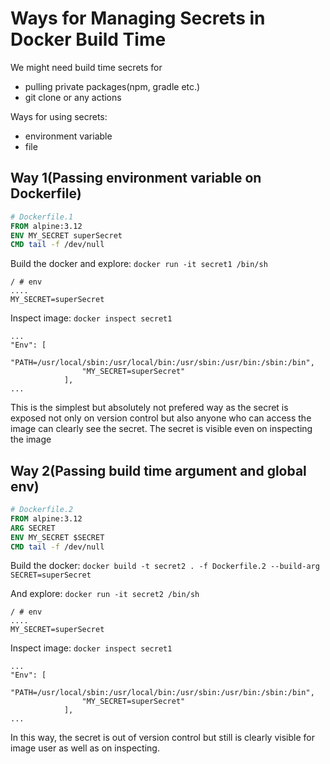 # Ways for Managing Secrets in Docker Build Time

We might need build time secrets for 
* pulling private packages(npm, gradle etc.)
* git clone or any actions

Ways for using secrets:
* environment variable
* file

## Way 1(Passing environment variable on Dockerfile)
```Dockerfile
# Dockerfile.1
FROM alpine:3.12
ENV MY_SECRET superSecret
CMD tail -f /dev/null
```
Build the docker and explore:
`docker run -it secret1 /bin/sh`
```
/ # env
....
MY_SECRET=superSecret
```

Inspect image: `docker inspect secret1`
```
...
"Env": [
                "PATH=/usr/local/sbin:/usr/local/bin:/usr/sbin:/usr/bin:/sbin:/bin",
                "MY_SECRET=superSecret"
            ],
...
```
This is the simplest but absolutely not prefered way as the secret is exposed not only on version control but also anyone who can access the image can clearly see the secret.
The secret is visible even on inspecting the image

## Way 2(Passing build time argument and global env)
```Dockerfile
# Dockerfile.2
FROM alpine:3.12
ARG SECRET
ENV MY_SECRET $SECRET
CMD tail -f /dev/null
```
Build the docker: `docker build -t secret2 . -f Dockerfile.2 --build-arg SECRET=superSecret`

And explore:
`docker run -it secret2 /bin/sh`
```
/ # env
....
MY_SECRET=superSecret
```

Inspect image: `docker inspect secret1`
```
...
"Env": [
                "PATH=/usr/local/sbin:/usr/local/bin:/usr/sbin:/usr/bin:/sbin:/bin",
                "MY_SECRET=superSecret"
            ],
...
```
In this way, the secret is out of version control but still is clearly visible for image user as well as on inspecting.
